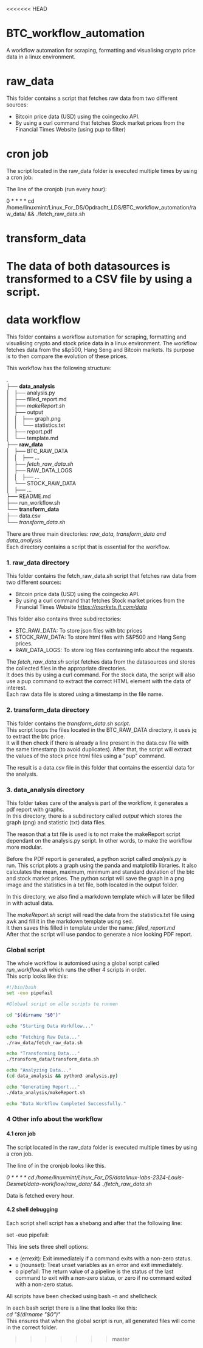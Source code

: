 <<<<<<< HEAD
# BTC_workflow_automation
A workflow automation for scraping, formatting and visualising crypto price data in a linux environment.


# raw_data
This folder contains a script that fetches raw data from two different sources:
- Bitcoin price data (USD) using the coingecko API.
- By using a curl command that fetches Stock market prices from the Financial Times Website (using pup to filter)

# cron job
The script located in the raw_data folder is executed multiple times by using a cron job.

The line of the cronjob (run every hour):

0 * * * * cd /home/linuxmint/Linux_For_DS/Opdracht_LDS/BTC_workflow_automation/raw_data/ && ./fetch_raw_data.sh


# transform_data
The data of both datasources is transformed to a CSV file by using a script.
=======
# data workflow
This folder contains a workflow automation for scraping, formatting and visualising crypto and stock price data in a linux environment. 
The workflow fetches data from the s&p500, Hang Seng and Bitcoin markets. Its purpose is to then compare the evolution of these prices.

This workflow has the following structure:  

.  
├── **data_analysis**  
│   ├── analysis.py  
│   ├── filled_report.md  
│   ├── *makeReport.sh*  
│   ├── output  
│   │   ├── graph.png  
│   │   └── statistics.txt  
│   ├── report.pdf  
│   └── template.md  
├── **raw_data**  
│   ├── BTC_RAW_DATA  
│   │   ├── ...  
│   ├── *fetch_raw_data.sh*  
│   ├── RAW_DATA_LOGS  
│   │   ├── ...  
│   └── STOCK_RAW_DATA  
│       ├── ...  
├── README.md  
├── run_workflow.sh  
└── **transform_data**  
    ├── data.csv  
    └── *transform_data.sh*  


There are three main directories: *raw_data, transform_data and data_analysis*  
Each directory contains a script that is essential for the workflow.  

### 1. raw_data directory
This folder contains the fetch_raw_data.sh script that fetches raw data from two different sources:
- Bitcoin price data (USD) using the coingecko API.
- By using a curl command that fetches Stock market prices from the Financial Times Website *https://markets.ft.com/data*

This folder also contains three subdirectories:  
- BTC_RAW_DATA: To store json files with btc prices
- STOCK_RAW_DATA: To store html files with S&P500 and Hang Seng prices.
- RAW_DATA_LOGS: To store log files containing info about the requests.

The *fetch_raw_data.sh* script fetches data from the datasources and stores the collected files in the appropriate directories.  
It does this by using a curl command. For the stock data, the script will also use a pup command to extract the correct HTML element with the data of interest.  
Each raw data file is stored using a timestamp in the file name.  


### 2. transform_data directory
This folder contains the *transform_data.sh script*.  
This script loops the files located in the BTC_RAW_DATA directory, it uses jq to extract the btc price.  
It will then check if there is already a line present in the data.csv file with the same timestamp (to avoid duplicates). After that, the script will extract the values of the stock price html files using a "pup" command.  

The result is a data.csv file in this folder that contains the essential data for the analysis.


### 3. data_analysis directory
This folder takes care of the analysis part of the workflow, it generates a pdf report with graphs.  
In this directory, there is a subdirectory called *output* which stores the graph (png) and statistic (txt) data files.  

The reason that a txt file is used is to not make the makeReport script dependant on the analysis.py script. In other words, to make the workflow more modular. 

Before the PDF report is generated, a python script called *analysis.py* is run. This script plots a graph using the panda and matplotlib libraries. It also calculates the mean, maximum, minimum and standard deviation of the btc and stock market prices.
The python script will save the graph in a png image and the statistics in a txt file, both located in the output folder.  

In this directory, we also find a markdown template which will later be filled in with actual data.  

The *makeReport.sh* script will read the data from the statistics.txt file using awk and fill it in the markdown template using sed.  
It then saves this filled in template under the name: *filled_report.md*  
After that the script will use pandoc to generate a nice looking PDF report.

### Global script
The whole workflow is automised using a global script called *run_workflow.sh* which runs the other 4 scripts in order.  
This scrip looks like this:  

```bash
#!/bin/bash
set -euo pipefail

#Globaal script om alle scripts te runnen

cd "$(dirname "$0")"

echo "Starting Data Workflow..."

echo "Fetching Raw Data..."
./raw_data/fetch_raw_data.sh

echo "Transforming Data..."
./transform_data/transform_data.sh

echo "Analyzing Data..."
(cd data_analysis && python3 analysis.py)

echo "Generating Report..."
./data_analysis/makeReport.sh

echo "Data Workflow Completed Successfully."
```  

### 4 Other info about the workflow

#### 4.1 cron job
The script located in the raw_data folder is executed multiple times by using a cron job.

The line of in the cronjob looks like this.

*0 * * * * cd /home/linuxmint/Linux_For_DS/datalinux-labs-2324-Louis-Desmet/data-workflow/raw_data/ && ./fetch_raw_data.sh*  

Data is fetched every hour.


#### 4.2 shell debugging 
Each script shell script has a shebang and after that the following line:  

set -euo pipefail:   

This line sets three shell options:
- e (errexit): Exit immediately if a command exits with a non-zero status.
- u (nounset): Treat unset variables as an error and exit immediately.
- o pipefail: The return value of a pipeline is the status of the last command to exit with a non-zero status, or zero if no command exited with a non-zero status.

All scripts have been checked using bash -n and shellcheck

In each bash script there is a line that looks like this:  
*cd "$(dirname "$0")"*  
This ensures that when the global script is run, all generated files will come in the correct folder.
>>>>>>> master
